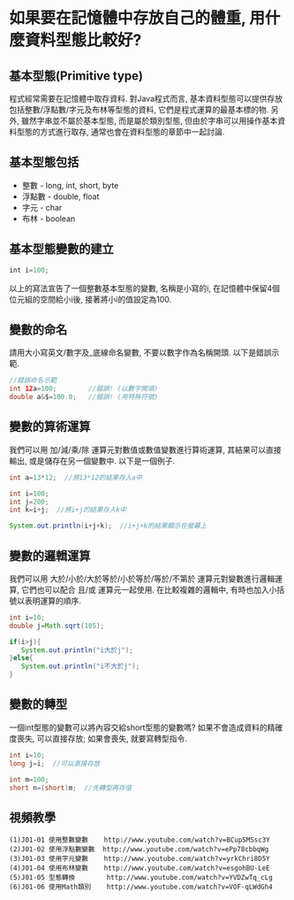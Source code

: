 # 如果要在記憶體中存放自己的體重, 用什麼資料型態比較好?

## 基本型態(Primitive type)
程式經常需要在記憶體中取存資料. 對Java程式而言, 基本資料型態可以提供存放包括整數/浮點數/字元及布林等型態的資料, 它們是程式運算的最基本標的物. 另外, 雖然字串並不屬於基本型態, 而是屬於類別型態, 但由於字串可以用操作基本資料型態的方式進行取存, 通常也會在資料型態的章節中一起討論.


## 基本型態包括
* 整數 - long, int, short, byte
* 浮點數 - double, float
* 字元 - char
* 布林 - boolean


## 基本型態變數的建立
```javascript
int i=100;
```
以上的寫法宣告了一個整數基本型態的變數, 名稱是小寫的i, 在記憶體中保留4個位元組的空間給小i後, 接著將小i的值設定為100.


## 變數的命名
請用大小寫英文/數字及_底線命名變數, 不要以數字作為名稱開頭. 以下是錯誤示範.
```java
//錯誤命名示範
int 12a=100;        //錯誤! (以數字開頭)
double a&$=100.0;   //錯誤! (用特殊符號)
```

## 變數的算術運算
我們可以用 加/減/乘/除 運算元對數值或數值變數進行算術運算, 其結果可以直接輸出, 或是儲存在另一個變數中. 以下是一個例子.
```java
int a=13*12;  //將13*12的結果存入a中

int i=100;
int j=200;
int k=i+j;  //將i+j的結果存入k中

System.out.println(i+j+k);  //i+j+k的結果顯示在螢幕上
```

## 變數的邏輯運算
我們可以用 大於/小於/大於等於/小於等於/等於/不第於 運算元對變數進行邏輯運算, 它們也可以配合 且/或 運算元一起使用. 在比較複雜的邏輯中, 有時也加入小括號以表明運算的順序.
```java
int i=10;
double j=Math.sqrt(105);  

if(i>j){
   System.out.println("i大於j");
}else{
   System.out.println("i不大於j");
}
```


## 變數的轉型
一個int型態的變數可以將內容交給short型態的變數嗎? 如果不會造成資料的精確度喪失, 可以直接存放; 如果會喪失, 就要寫轉型指令.
```java
int i=10;
long j=i;  //可以直接存放

int m=100;
short n=(short)m;  //先轉型再存值
```


## 視頻教學
```
(1)J01-01 使用整數變數    http://www.youtube.com/watch?v=BCupSMSsc3Y
(2)J01-02 使用浮點數變數  http://www.youtube.com/watch?v=ePp78cbbqWg
(3)J01-03 使用字元變數    http://www.youtube.com/watch?v=yrkChri8D5Y
(4)J01-04 使用布林變數    http://www.youtube.com/watch?v=esgohBU-LeE
(5)J01-05 型態轉換        http://www.youtube.com/watch?v=YVDZwTq_cLg
(6)J01-06 使用Math類別    http://www.youtube.com/watch?v=VOF-qLWdGh4
```
